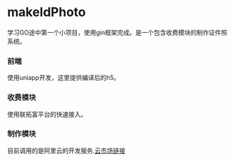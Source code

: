 # makeIdPhoto


学习GO途中第一个小项目，使用gin框架完成。是一个包含收费模块的制作证件照系统。

### 前端

使用uniapp开发，这里提供编译后的h5。

### 收费模块

使用联拓富平台的快速接入。

### 制作模块

目前调用的是阿里云的开发服务.[云市场链接](https://market.aliyun.com/products/57126001/cmapi032055.html?spm=5176.730005.productlist.d_cmapi032055.321b3524M37hnx&innerSource=search_%E8%AF%81%E4%BB%B6%E7%85%A7#sku=yuncode2605500001)
